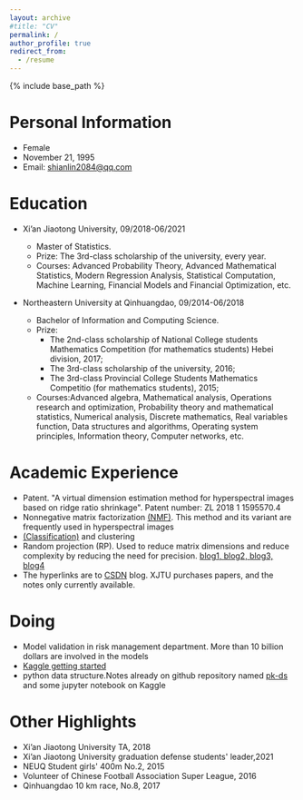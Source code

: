 ```yaml
---
layout: archive
#title: "CV"
permalink: /
author_profile: true
redirect_from:
  - /resume
---
```


{% include base_path %}

Personal Information
=======
* Female
* November 21, 1995
* Email: shianlin2084@qq.com

Education
=======
* Xi’an Jiaotong University, 09/2018-06/2021
  * Master of Statistics.
  * Prize: The 3rd-class scholarship of the university, every year.
  * Courses: Advanced Probability Theory, Advanced Mathematical Statistics, Modern Regression Analysis, Statistical Computation, Machine Learning, Financial Models and Financial Optimization, etc.

* Northeastern University at Qinhuangdao, 09/2014-06/2018
  * Bachelor of Information and Computing Science.
  * Prize:
    * The 2nd-class scholarship of National College students Mathematics Competition (for mathematics students) Hebei division, 2017; 
    * The 3rd-class scholarship of the university, 2016; 
    * The 3rd-class Provincial College Students Mathematics Competitio (for mathematics students), 2015;
  * Courses:Advanced algebra, Mathematical analysis, Operations research and optimization, Probability theory and mathematical statistics, Numerical analysis, Discrete mathematics, Real variables function, Data structures and algorithms, Operating system principles, Information theory, Computer networks, etc.

  
Academic Experience
======
* Patent. "A virtual dimension estimation method for hyperspectral images based on ridge ratio shrinkage". Patent number: ZL 2018 1 1595570.4 
* Nonnegative matrix factorization [(NMF)](https://blog.csdn.net/weixin_43759518/article/details/117848483?spm=1001.2014.3001.5502). This method and its variant are frequently used in hyperspectral images  
* [(Classification)](https://blog.csdn.net/weixin_43759518/article/details/113951274?spm=1001.2014.3001.5502) and clustering
* Random projection (RP). Used to reduce matrix dimensions and reduce complexity by reducing the need for precision. [blog1, ](https://blog.csdn.net/weixin_43759518/article/details/113813986?spm=1001.2014.3001.5502)[blog2, ](https://blog.csdn.net/weixin_43759518/article/details/113774085)[blog3, ](https://blog.csdn.net/weixin_43759518/article/details/116022476?spm=1001.2014.3001.5502)[blog4](https://blog.csdn.net/weixin_43759518/article/details/113455174)
* The hyperlinks are to [CSDN](https://blog.csdn.net/weixin_43759518?spm=1011.2124.3001.5343&type=blog) blog. XJTU purchases papers, and the notes only currently available.

Doing
======
* Model validation in risk management department. More than 10 billion dollars are involved in the models
* [Kaggle getting started](https://www.kaggle.com/shianlin)
* python data structure.Notes already on github repository named [pk-ds](https://github.com/ShianLin/pk-ds) and some jupyter notebook on Kaggle


Other Highlights
=======
* Xi’an Jiaotong University TA, 2018
* Xi’an Jiaotong University graduation defense students' leader,2021
* NEUQ Student girls' 400m No.2, 2015
* Volunteer of Chinese Football Association Super League, 2016
* Qinhuangdao 10 km race, No.8, 2017



